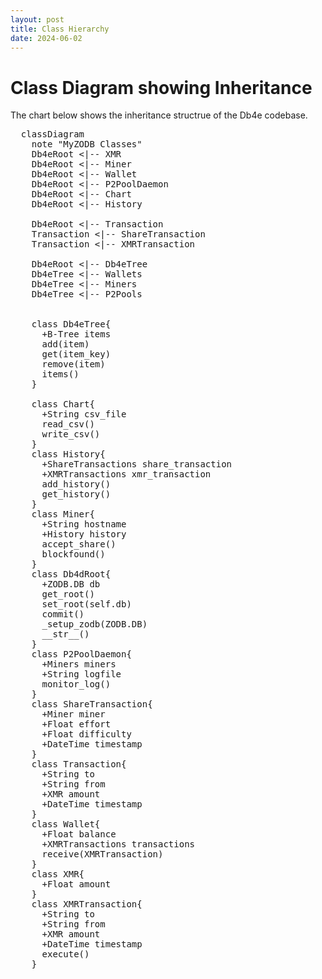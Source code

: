 ```yaml
---
layout: post
title: Class Hierarchy
date: 2024-06-02
---
```


# Class Diagram showing Inheritance

The chart below shows the inheritance structrue of the Db4e codebase.

<pre class="mermaid">
  classDiagram
    note "MyZODB Classes"
    Db4eRoot <|-- XMR
    Db4eRoot <|-- Miner
    Db4eRoot <|-- Wallet
    Db4eRoot <|-- P2PoolDaemon
    Db4eRoot <|-- Chart
    Db4eRoot <|-- History
    
    Db4eRoot <|-- Transaction
    Transaction <|-- ShareTransaction
    Transaction <|-- XMRTransaction
    
    Db4eRoot <|-- Db4eTree
    Db4eTree <|-- Wallets
    Db4eTree <|-- Miners
    Db4eTree <|-- P2Pools
    
    
    class Db4eTree{
      +B-Tree items
      add(item)
      get(item_key)
      remove(item)
      items()
    }

    class Chart{
      +String csv_file
      read_csv()
      write_csv()
    }
    class History{
      +ShareTransactions share_transaction
      +XMRTransactions xmr_transaction
      add_history()
      get_history()
    }
    class Miner{
      +String hostname
      +History history
      accept_share()
      blockfound()
    }
    class Db4dRoot{
      +ZODB.DB db
      get_root()
      set_root(self.db)
      commit()
      _setup_zodb(ZODB.DB)
      __str__()
    }
    class P2PoolDaemon{
      +Miners miners
      +String logfile
      monitor_log()
    }
    class ShareTransaction{
      +Miner miner
      +Float effort
      +Float difficulty
      +DateTime timestamp
    }
    class Transaction{
      +String to
      +String from
      +XMR amount
      +DateTime timestamp
    }
    class Wallet{
      +Float balance
      +XMRTransactions transactions
      receive(XMRTransaction)
    }
    class XMR{
      +Float amount
    }
    class XMRTransaction{
      +String to
      +String from
      +XMR amount
      +DateTime timestamp
      execute()
    }
</pre>
  
<script type="module">
  import mermaid from 'https://cdn.jsdelivr.net/npm/mermaid@10/dist/mermaid.esm.min.mjs';
  mermaid.initialize({ startOnLoad: true, theme: 'dark'});
</script> 

